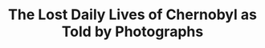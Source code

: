 ---
title:  "The Lost Daily Lives of Chernobyl as Told by Photographs"
category: ['people']
classes: ['embed','iframe']
excerpt: "Comparing photographs in the following themes: Government, Youth, Technology, Religion, and Scenery. "
description: "This project aims to highlight the changes in survivors' daily lives through examining photographs that were taken before and after Chernobyl. By combining photographs that capture aspects of people’s lives that do not fully get incorporated into literature or media, I aim to allow the viewer’s interpretation to further uncover changes Chernobyl brought to the victims of the accident. "
header: 
    teaser: assets/images/tolentino.png
contributors:
    - name: Larissa
      bio: ""
embed:
    type: arcgis
    id: CaO190
    url: https://arcg.is/CaO190
---